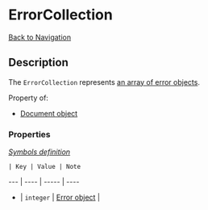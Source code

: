 # ErrorCollection
[Back to Navigation](README.md)

## Description

The `ErrorCollection` represents [an array of error objects](http://jsonapi.org/format/#error-objects).

Property of:
- [Document object](objects-document.md)

### Properties

_[Symbols definition](objects-introduction.md#symbols)_

    | Key | Value | Note
--- | ---- | ----- | ----
+ | `integer` | [Error object](objects-error.md) |
